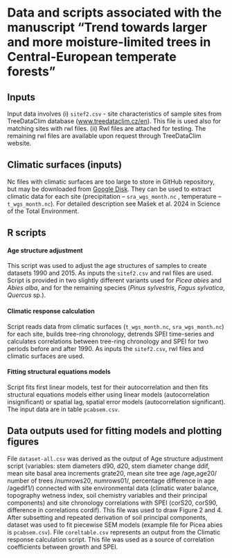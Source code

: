 # Data and scripts associated with the manuscript “Trend towards larger and more moisture-limited trees in Central-European temperate forests”

## Inputs
Input data involves (i) `sitef2.csv` - site characteristics of sample sites from TreeDataClim database (www.treedataclim.cz/en). This file is used also for matching sites with rwl files. (ii) Rwl files are attached for testing. The remaining rwl files are available upon request through TreeDataClim website. 

## Climatic surfaces (inputs)
Nc files with climatic surfaces are too large to store in GitHub repository, but may be downloaded from [Google Disk](https://drive.google.com/drive/folders/1P5OBQpxR_nSu-SeSGyPLQqbuWhXpw6h0?usp=sharing). They can be used to extract climatic data for each site (precipitation – `sra_wgs_month.nc` , temperature – `t_wgs_month.nc`). For detailed description see Mašek et al. 2024 in Science of the Total Environment.

## R scripts
#### Age structure adjustment
This script was used to adjust the age structures of samples to create datasets 1990 and 2015. As inputs the `sitef2.csv` and rwl files are used. Script is provided in two slightly different variants used for *Picea abies* and *Abies alba*, and for the remaining species (*Pinus sylvestris*, *Fagus sylvatica*, *Quercus* sp.). 
#### Climatic response calculation
Script reads data from climatic surfaces (`t_wgs_month.nc`, `sra_wgs_month.nc`) for each site, builds tree-ring chronology, detrends SPEI time-series and calculates correlations between tree-ring chronology and SPEI for two periods before and after 1990. As inputs the `sitef2.csv`, rwl files and climatic surfaces are used.
#### Fitting structural equations models
Script fits first linear models, test for their autocorrelation and then fits structural equations models either using linear models (autocorrelation insignificant) or spatial lag, spatial error models (autocorrelation significant). The input data are in table `pcabsem.csv`. 

## Data outputs used for fitting models and plotting figures
File `dataset-all.csv` was derived as the output of Age structure adjustment script (variables: stem diameters d90, d20, stem diameter change ddif, mean site basal area increments grate20, mean site tree age /age,age20/ number of trees /numrows20, numrows01/, percentage difference in age /agedif1/) connected with site environmental data (climatic water balance, topography wetness index, soil chemistry variables and their principal components) and site chronology correlations with SPEI (corS20, corS90, difference in correlations cordif). This file was used to draw Figure 2 and 4. After subsetting and repeated derivation of soil principal components, dataset was used to fit piecewise SEM models (example file for Picea abies is `pcabsem.csv`).
File `coreltable.csv` represents an output from the Climatic response calculation script. This file was used as a source of correlation coefficients between growth and SPEI.
